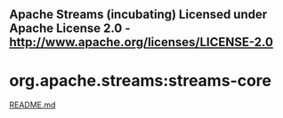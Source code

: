 Apache Streams (incubating)
Licensed under Apache License 2.0 - http://www.apache.org/licenses/LICENSE-2.0
--------------------------------------------------------------------------------

org.apache.streams:streams-core
===========================================

[README.md](src/site/markdown/index.md "README")

